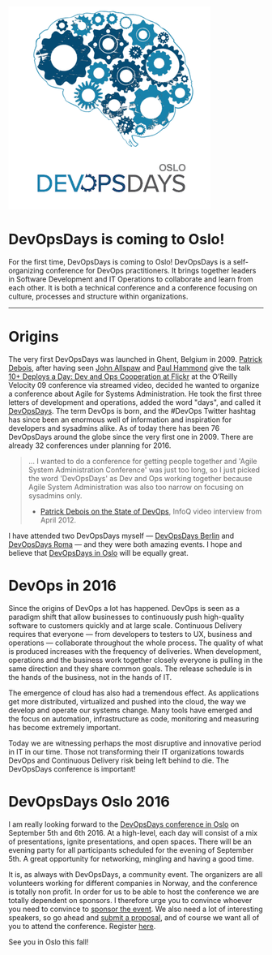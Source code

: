 ![DevOpsDays Oslo](https://github.com/steinim/writings/raw/master/images/devopsdays_oslo.png)

# DevOpsDays is coming to Oslo!

For the first time, DevOpsDays is coming to Oslo! DevOpsDays is a self-organizing conference for DevOps practitioners. It brings together leaders in Software Development and IT Operations to collaborate and learn from each other. It is both a technical conference and a conference focusing on culture, processes and structure within organizations.

---

# Origins

The very first DevOpsDays was launched in Ghent, Belgium in 2009. [Patrick Debois](http://www.jedi.be/), after having seen [John Allspaw](https://www.linkedin.com/in/jallspaw) and [Paul Hammond](http://www.paulhammond.org/) give the talk [10+ Deploys a Day: Dev and Ops Cooperation at Flickr](http://www.slideshare.net/jallspaw/10-deploys-per-day-dev-and-ops-cooperation-at-flickr) at the O’Reilly Velocity 09 conference via streamed video, decided he wanted to organize a conference about Agile for Systems Administration. He took the first three letters of development and operations, added the word "days", and called it [DevOpsDays](http://www.devopsdays.org/). The term DevOps is born, and the #DevOps Twitter hashtag has since been an enormous well of information and inspiration for developers and sysadmins alike. As of today there has been 76 DevOpsDays around the globe since the very first one in 2009. There are already 32 conferences under planning for 2016.

> ... I wanted to do a conference for getting people together and 'Agile System Administration Conference' was just too long, so I just picked the word 'DevOpsDays' as Dev and Ops working together because Agile System Administration was also too narrow on focusing on sysadmins only.
> - [Patrick Debois on the State of DevOps](http://www.infoq.com/interviews/debois-devops), InfoQ video interview from April 2012.

I have attended two DevOpsDays myself — [DevOpsDays Berlin](http://open.bekk.no/devopsdays-berlin-2015) and [DevOpsDays Roma](http://open.bekk.no/stemningsrapport-fra-devopsdays-roma-dag-1) — and they were both amazing events. I hope and believe that [DevOpsDays in Oslo](http://www.devopsdays.org/events/2016-oslo/) will be equally great.

# DevOps in 2016
Since the origins of DevOps a lot has happened. DevOps is seen as a paradigm shift that allow businesses to continuously push high-quality software to customers quickly and at large scale. Continuous Delivery requires that everyone — from developers to testers to UX, business and operations — collaborate throughout the whole process. The quality of what is produced increases with the frequency of deliveries. When development, operations and the business work together closely everyone is pulling in the same direction and they share common goals. The release schedule is in the hands of the business, not in the hands of IT.

The emergence of cloud has also had a tremendous effect. As applications get more distributed, virtualized and pushed into the cloud, the way we develop and operate our systems change. Many tools have emerged and the focus on automation, infrastructure as code, monitoring and measuring has become extremely important.

Today we are witnessing perhaps the most disruptive and innovative period in IT in our time. Those not transforming their IT organizations towards DevOps and Continuous Delivery risk being left behind to die. The DevOpsDays conference is important!

# DevOpsDays Oslo 2016
I am really looking forward to the [DevOpsDays conference in Oslo](http://www.devopsdays.org/events/2016-oslo/) on September 5th and 6th 2016. At a high-level, each day will consist of a mix of presentations, ignite presentations, and open spaces. There will be an evening party for all participants scheduled for the evening of September 5th. A great opportunity for networking, mingling and having a good time.

It is, as always with DevOpsDays, a community event. The organizers are all volunteers working for different companies in Norway, and the conference is totally non profit. In order for us to be able to host the conference we are totally dependent on sponsors. I therefore urge you to convince whoever you need to convince to [sponsor the event](http://www.devopsdays.org/events/2016-oslo/sponsor/). We also need a lot of interesting speakers, so go ahead and [submit a proposal](http://www.devopsdays.org/events/2016-oslo/propose/), and of course we want all of you to attend the conference. Register [here](http://www.devopsdays.org/events/2016-oslo/registration/).

See you in Oslo this fall!

